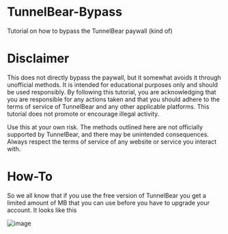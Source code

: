 # TunnelBear-Bypass
Tutorial on how to bypass the TunnelBear paywall (kind of)

# Disclaimer
This does not directly bypass the paywall, but it somewhat avoids it through unofficial methods. It is intended for educational purposes only and should be used responsibly. By following this tutorial, you are acknowledging that you are responsible for any actions taken and that you should adhere to the terms of service of TunnelBear and any other applicable platforms. This tutorial does not promote or encourage illegal activity.

Use this at your own risk. The methods outlined here are not officially supported by TunnelBear, and there may be unintended consequences. Always respect the terms of service of any website or service you interact with.

# How-To
So we all know that if you use the free version of TunnelBear you get a limited amount of MB that you can use before you have to upgrade your account.
It looks like this

![image](https://github.com/user-attachments/assets/b177d8f2-4030-464b-9066-a87b61ce5d5b)
